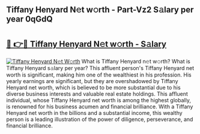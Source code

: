 ## Tiffany Henyard N𝚎t w𝚘rth - Part-Vz2 S𝚊lary per year 0qGdQ

# <h2><a href="http://gc2mp5o.nevu.top/?p=Tiffany+Henyard">🔗 👉🔴 Tiffany Henyard N𝚎t w𝚘rth - S𝚊lary</a></h2>

[![Tiffany Henyard N𝚎t W𝚘rth](https://i.imgur.com/Oavwk0R.jpeg)](http://gc2mp5o.nevu.top/?p=Tiffany+Henyard)
What is Tiffany Henyard n𝚎t w𝚘rth? What is Tiffany Henyard s𝚊lary per year?
This affluent person's Tiffany Henyard net worth is significant, making him one of the wealthiest in his profession. His yearly earnings are significant, but they are overshadowed by Tiffany Henyard net worth, which is believed to be more substantial due to his diverse business interests and valuable real estate holdings. This affluent individual, whose Tiffany Henyard net worth is among the highest globally, is renowned for his business acumen and financial brilliance. With a Tiffany Henyard net worth in the billions and a substantial income, this wealthy person is a leading illustration of the power of diligence, perseverance, and financial brilliance.
